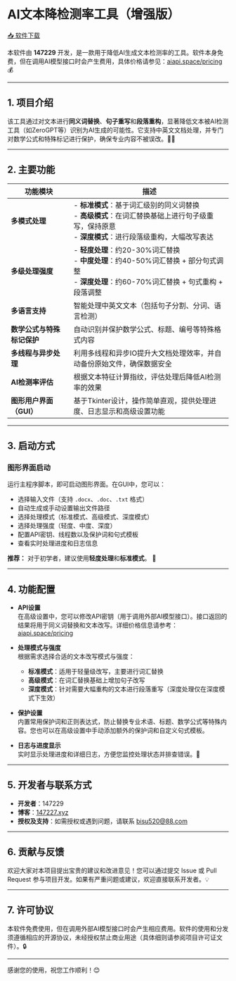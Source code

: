 # AI文本降检测率工具（增强版）

[📥 软件下载](https://wn4466f8mj.feishu.cn/docx/RtBcdexs1oFrEJxUBIycb2v2nQh)

本软件由 **147229** 开发，是一款用于降低AI生成文本检测率的工具。软件本身免费，但在调用AI模型接口时会产生费用，具体价格请参见：[aiapi.space/pricing](https://aiapi.space/pricing) 💰

---

## 1. 项目介绍

该工具通过对文本进行**同义词替换**、**句子重写**和**段落重构**，显著降低文本被AI检测工具（如ZeroGPT等）识别为AI生成的可能性。它支持中英文文档处理，并专门对数学公式和特殊标记进行保护，确保专业内容不被误改。🤖✨

---

## 2. 主要功能

| 功能模块                       | 描述 |
| ------------------------------ | ---- |
| **多模式处理**                 | - **标准模式**：基于词汇级别的同义词替换<br>- **高级模式**：在词汇替换基础上进行句子级重写，保持原意<br>- **深度模式**：进行段落级重构，大幅改写表达 |
| **多级处理强度**               | - **轻度处理**：约20-30%词汇替换<br>- **中度处理**：约40-50%词汇替换 + 部分句式调整<br>- **深度处理**：约60-70%词汇替换 + 句式重构 + 段落调整 |
| **多语言支持**                 | 智能处理中英文文本（包括句子分割、分词、语言检测） |
| **数学公式与特殊标记保护**     | 自动识别并保护数学公式、标题、编号等特殊格式内容 |
| **多线程与异步处理**           | 利用多线程和异步IO提升大文档处理效率，并自动备份原始文件，确保数据安全 |
| **AI检测率评估**               | 根据文本特征计算指纹，评估处理后降低AI检测率的效果 |
| **图形用户界面（GUI）**        | 基于Tkinter设计，操作简单直观，提供处理进度、日志显示和高级设置功能 |

---

## 3. 启动方式

### 图形界面启动  
运行主程序脚本，即可启动图形界面。在GUI中，您可以：  

- 选择输入文件（支持 `.docx`、`.doc`、`.txt` 格式）  
- 自动生成或手动设置输出文件路径  
- 选择处理模式（标准模式、高级模式、深度模式）  
- 选择处理强度（轻度、中度、深度）  
- 配置API密钥、线程数以及保护词和句式模板  
- 查看实时处理进度和日志信息  

**推荐：** 对于初学者，建议使用**轻度处理**和**标准模式**。 🚀

---

## 4. 功能配置

- **API设置**  
  在高级设置中，您可以修改API密钥（用于调用外部AI模型接口）。接口返回的结果将用于同义词替换和文本改写。详细价格信息请参考：[aiapi.space/pricing](https://aiapi.space/pricing)

- **处理模式与强度**  
  根据需求选择合适的文本改写模式与强度：  
  - **标准模式**：适用于轻量级改写，主要进行词汇替换  
  - **高级模式**：在词汇替换基础上增加句子改写  
  - **深度模式**：针对需要大幅重构的文本进行段落重写（深度处理仅在深度模式下生效）

- **保护设置**  
  内置常用保护词和正则表达式，防止替换专业术语、标题、数学公式等特殊内容。您也可以在高级设置中手动添加额外的保护词和自定义句式模板。

- **日志与进度显示**  
  实时显示处理进度和详细日志，方便您监控处理状态并排查错误。📝

---

## 5. 开发者与联系方式

- **开发者**：147229  
- **博客**：[147227.xyz](https://147227.xyz/)  
- **授权及支持**：如需授权或遇到问题，请联系 [bisu520@88.com](mailto:bisu520@88.com)

---

## 6. 贡献与反馈

欢迎大家对本项目提出宝贵的建议和改进意见！您可以通过提交 Issue 或 Pull Request 参与项目开发。如果有严重问题或建议，欢迎直接联系开发者。💡

---

## 7. 许可协议

本软件免费使用，但在调用外部AI模型接口时会产生相应费用。软件的使用和分发须遵循相应的开源协议，未经授权禁止商业用途（具体细则请参阅项目许可证文件）。🔒

---

感谢您的使用，祝您工作顺利！😊
